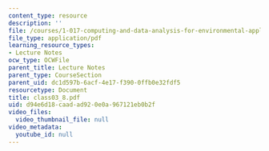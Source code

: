 ```yaml
---
content_type: resource
description: ''
file: /courses/1-017-computing-and-data-analysis-for-environmental-applications-fall-2003/d94e6d18caadad920e0a967121eb0b2f_class03_8.pdf
file_type: application/pdf
learning_resource_types:
- Lecture Notes
ocw_type: OCWFile
parent_title: Lecture Notes
parent_type: CourseSection
parent_uid: dc1d597b-6acf-4e17-f390-0ffb0e32fdf5
resourcetype: Document
title: class03_8.pdf
uid: d94e6d18-caad-ad92-0e0a-967121eb0b2f
video_files:
  video_thumbnail_file: null
video_metadata:
  youtube_id: null
---
```

